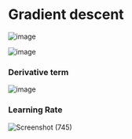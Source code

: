 # Gradient descent
![image](https://user-images.githubusercontent.com/91827137/186452707-50f3efc6-0c44-457d-a1e4-889107e6c82c.png)

![image](https://user-images.githubusercontent.com/91827137/186774200-dc4f0020-adaa-40eb-a921-feb6f723d0a3.png)

### Derivative term
![image](https://user-images.githubusercontent.com/91827137/186519938-e51c0afe-446b-4399-877a-8616296be2b4.png)

### Learning Rate
![Screenshot (745)](https://user-images.githubusercontent.com/91827137/186521838-0596106e-2424-4bfa-ab3d-367ed46b8929.png)
